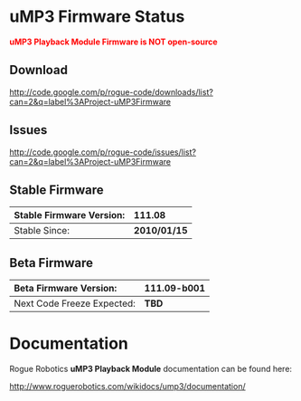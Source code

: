 # uMP3 Firmware Status #

<font color='red'><b>uMP3 Playback Module Firmware is NOT open-source</b></font>

## Download ##

http://code.google.com/p/rogue-code/downloads/list?can=2&q=label%3AProject-uMP3Firmware

## Issues ##

http://code.google.com/p/rogue-code/issues/list?can=2&q=label%3AProject-uMP3Firmware

## Stable Firmware ##

| Stable Firmware Version: | **111.08** |
|:-------------------------|:-----------|
| Stable Since:            | **2010/01/15** |

## Beta Firmware ##

| Beta Firmware Version: | **111.09-b001** |
|:-----------------------|:----------------|
| Next Code Freeze Expected: | **TBD**         |

# Documentation #

Rogue Robotics **uMP3 Playback Module** documentation can be found here:

http://www.roguerobotics.com/wikidocs/ump3/documentation/